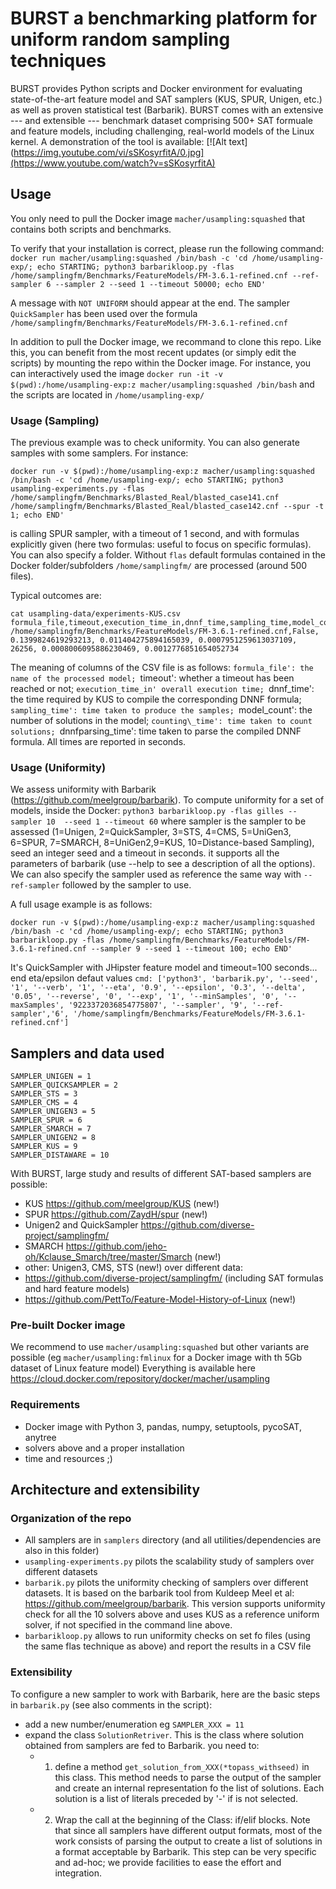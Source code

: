 # BURST a benchmarking platform for uniform random sampling techniques

BURST provides Python scripts and Docker environment for evaluating state-of-the-art feature model and SAT samplers (KUS, SPUR, Unigen, etc.) as well as proven statistical test (Barbarik). 
BURST comes with an extensive --- and extensible --- benchmark dataset comprising 500+ SAT formuale and feature models, including challenging, real-world models of the Linux kernel. A demonstration of the tool is available: 
[![Alt
text](https://img.youtube.com/vi/sSKosyrfitA/0.jpg](https://www.youtube.com/watch?v=sSKosyrfitA)

## Usage 

You only need to pull the Docker image `macher/usampling:squashed` that contains both scripts and benchmarks. 

To verify that your installation is correct, please run the following command: 
`docker run macher/usampling:squashed /bin/bash -c 'cd /home/usampling-exp/; echo STARTING; python3 barbarikloop.py -flas /home/samplingfm/Benchmarks/FeatureModels/FM-3.6.1-refined.cnf --ref-sampler 6 --sampler 2 --seed 1 --timeout 50000; echo END'` 

A message with `NOT UNIFORM` should appear at the end. 
The sampler `QuickSampler` has been used over the formula `/home/samplingfm/Benchmarks/FeatureModels/FM-3.6.1-refined.cnf` 

In addition to pull the Docker image, we recommand to clone this repo. Like this, you can benefit from the most recent updates (or simply edit the scripts) by mounting the repo within the Docker image.
For instance, you can interactively used the image `docker run -it -v $(pwd):/home/usampling-exp:z macher/usampling:squashed /bin/bash` 
and the scripts are located in `/home/usampling-exp/` 


### Usage (Sampling)

The previous example was to check uniformity. 
You can also generate samples with some samplers.
For instance:

`docker run -v $(pwd):/home/usampling-exp:z macher/usampling:squashed /bin/bash -c 'cd /home/usampling-exp/; echo STARTING; python3 usampling-experiments.py -flas /home/samplingfm/Benchmarks/Blasted_Real/blasted_case141.cnf /home/samplingfm/Benchmarks/Blasted_Real/blasted_case142.cnf --spur -t 1; echo END'`

is calling SPUR sampler, with a timeout of 1 second, and with formulas explicitly given (here two formulas: useful to focus on specific formulas). 
You can also specify a folder.
Without `flas` default formulas contained in the Docker folder/subfolders `/home/samplingfm/` are processed (around 500 files).

Typical outcomes are:

```
cat usampling-data/experiments-KUS.csv
formula_file,timeout,execution_time_in,dnnf_time,sampling_time,model_count,counting_time,dnnfparsing_time
/home/samplingfm/Benchmarks/FeatureModels/FM-3.6.1-refined.cnf,False, 0.1399824619293213, 0.011404275894165039, 0.0007951259613037109, 26256, 0.0008006095886230469, 0.0012776851654052734
```

The meaning of columns of the CSV file is as follows: `formula_file': the name of the processed model; `timeout': whether a timeout has been reached or not; `execution_time_in' overall execution time; `dnnf_time': the time required by KUS to compile the corresponding DNNF formula; `sampling_time': time taken to produce the samples; `model_count': the number of solutions in the model; `counting\_time': time taken to count solutions; `dnnfparsing_time': time taken to parse the compiled DNNF formula. All times are reported in seconds.

### Usage (Uniformity)

We assess uniformity with Barbarik (https://github.com/meelgroup/barbarik).  To compute uniformity for a set of models, inside the Docker: `python3 barbarikloop.py -flas gilles --sampler 10  --seed 1 --timeout 60` where sampler is the sampler to be assessed (1=Unigen, 2=QuickSampler, 3=STS, 4=CMS, 5=UniGen3, 6=SPUR, 7=SMARCH, 8=UniGen2,9=KUS, 10=Distance-based Sampling), seed an integer seed and a timeout in seconds. it supports all the parameters of barbarik (use --help to see a description of all the options). We can also specify the sampler used as reference the same way with `--ref-sampler` followed by the sampler to use.

A full usage example is as follows: 

`docker run -v $(pwd):/home/usampling-exp:z macher/usampling:squashed /bin/bash -c 'cd /home/usampling-exp/; echo STARTING; python3 barbarikloop.py -flas /home/samplingfm/Benchmarks/FeatureModels/FM-3.6.1-refined.cnf --sampler 9 --seed 1 --timeout 100; echo END'` 

It's QuickSampler with JHipster feature model and timeout=100 seconds... end eta/epsilon defaut values `cmd: ['python3', 'barbarik.py', '--seed', '1', '--verb', '1', '--eta', '0.9', '--epsilon', '0.3', '--delta', '0.05', '--reverse', '0', '--exp', '1', '--minSamples', '0', '--maxSamples', '9223372036854775807', '--sampler', '9', '--ref-sampler','6', '/home/samplingfm/Benchmarks/FeatureModels/FM-3.6.1-refined.cnf']` 

## Samplers and data used 

```
SAMPLER_UNIGEN = 1
SAMPLER_QUICKSAMPLER = 2
SAMPLER_STS = 3
SAMPLER_CMS = 4
SAMPLER_UNIGEN3 = 5
SAMPLER_SPUR = 6
SAMPLER_SMARCH = 7
SAMPLER_UNIGEN2 = 8
SAMPLER_KUS = 9
SAMPLER_DISTAWARE = 10
```

With BURST, large study and results of different SAT-based samplers are possible:
 * KUS https://github.com/meelgroup/KUS (new!)
 * SPUR https://github.com/ZaydH/spur (new!) 
 * Unigen2 and QuickSampler https://github.com/diverse-project/samplingfm/
 * SMARCH https://github.com/jeho-oh/Kclause_Smarch/tree/master/Smarch (new!)
 * other: Unigen3, CMS, STS (new!)
over different data:
 * https://github.com/diverse-project/samplingfm/ (including SAT formulas and hard feature models)
 * https://github.com/PettTo/Feature-Model-History-of-Linux (new!)

### Pre-built Docker image 

We recommend to use `macher/usampling:squashed` but other variants are possible (eg `macher/usampling:fmlinux` for a Docker image with th 5Gb dataset of Linux feature model)
Everything is available here https://cloud.docker.com/repository/docker/macher/usampling

### Requirements

  * Docker image with Python 3, pandas, numpy, setuptools, pycoSAT, anytree 
  * solvers above and a proper installation 
  * time and resources ;) 



## Architecture and extensibility 

### Organization of the repo 

 * All samplers are in `samplers` directory (and all utilities/dependencies are also in this folder)
 * `usampling-experiments.py` pilots the scalability study of samplers over different datasets 
 * `barbarik.py` pilots the uniformity checking of samplers over different datasets. It is based on the barbarik tool from Kuldeep Meel et al: https://github.com/meelgroup/barbarik. This version supports uniformity check for all the 10 solvers above and uses KUS as a reference uniform solver, if not specified in the command line above.
 * `barbarikloop.py` allows to run uniformity checks on set fo files (using the same flas technique as above) and report the results in a CSV file

### Extensibility 

To configure a new sampler to work with Barbarik, here are the basic steps in `barbarik.py` (see also comments in the script): 

 * add a new number/enumeration eg `SAMPLER_XXX = 11`
 * expand the class `SolutionRetriver`. This is the class where solution obtained from samplers are fed to Barbarik. you need to: 
    * 1. define a method `get_solution_from_XXX(*topass_withseed)` in this class. This method needs to parse the output of the sampler and create an internal representation fo the list of solutions. Each solution is a list of literals preceded by '-' if is not selected.
    * 2. Wrap the call at the beginning of the Class: if/elif blocks.
Note that since all samplers have different output formats, most of the work consists of parsing the output to create a list of solutions in a format acceptable by Barbarik. This step can be very specific and ad-hoc; we provide facilities to ease the effort and integration.   
   
